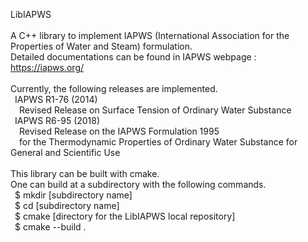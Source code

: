 LibIAPWS \
\
A C++ library to implement IAPWS (International Association for the Properties of Water and Steam) formulation. \
Detailed documentations can be found in IAPWS webpage : https://iapws.org/ \
\
Currently, the following releases are implemented. \
&ensp;IAPWS R1-76 (2014) \
&ensp;&ensp;Revised Release on Surface Tension of Ordinary Water Substance \
&ensp;IAPWS R6-95 (2018) \
&ensp;&ensp;Revised Release on the IAPWS Formulation 1995 \
&ensp;&ensp;for the Thermodynamic Properties of Ordinary Water Substance for General and Scientific Use \
\
This library can be built with cmake. \
One can build at a subdirectory with the following commands. \
&ensp;$ mkdir [subdirectory name] \
&ensp;$ cd [subdirectory name] \
&ensp;$ cmake [directory for the LibIAPWS local repository] \
&ensp;$ cmake --build .
